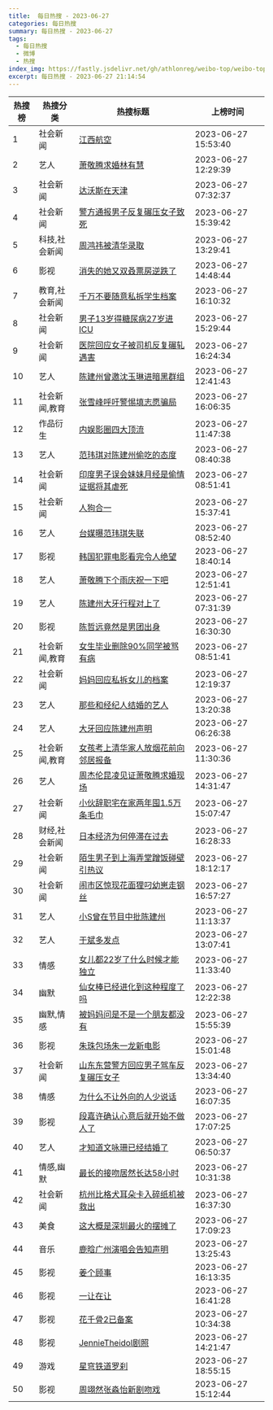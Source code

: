 ```yaml
---
title:  每日热搜 - 2023-06-27
categories: 每日热搜
summary: 每日热搜 - 2023-06-27
tags:
  - 每日热搜
  - 微博
  - 热搜
index_img: https://fastly.jsdelivr.net/gh/athlonreg/weibo-top/weibo-top.jpeg
excerpt: 每日热搜 - 2023-06-27 21:14:54
---
```


| 热搜榜 | 热搜分类 | 热搜标题 | 上榜时间 |
| --- | --- | --- | --- |
| 1 | 社会新闻 | [江西航空](https://s.weibo.com/weibo%3Fq%3D%2523%E6%B1%9F%E8%A5%BF%E8%88%AA%E7%A9%BA%2523) | 2023-06-27 15:53:40 | 
| 2 | 艺人 | [萧敬腾求婚林有慧](https://s.weibo.com/weibo%3Fq%3D%2523%E8%90%A7%E6%95%AC%E8%85%BE%E6%B1%82%E5%A9%9A%E6%9E%97%E6%9C%89%E6%85%A7%2523) | 2023-06-27 12:29:39 | 
| 3 | 社会新闻 | [达沃斯在天津](https://s.weibo.com/weibo%3Fq%3D%2523%E8%BE%BE%E6%B2%83%E6%96%AF%E5%9C%A8%E5%A4%A9%E6%B4%A5%2523) | 2023-06-27 07:32:37 | 
| 4 | 社会新闻 | [警方通报男子反复碾压女子致死](https://s.weibo.com/weibo%3Fq%3D%2523%E8%AD%A6%E6%96%B9%E9%80%9A%E6%8A%A5%E7%94%B7%E5%AD%90%E5%8F%8D%E5%A4%8D%E7%A2%BE%E5%8E%8B%E5%A5%B3%E5%AD%90%E8%87%B4%E6%AD%BB%2523) | 2023-06-27 15:39:42 | 
| 5 | 科技,社会新闻 | [周鸿祎被清华录取](https://s.weibo.com/weibo%3Fq%3D%2523%E5%91%A8%E9%B8%BF%E7%A5%8E%E8%A2%AB%E6%B8%85%E5%8D%8E%E5%BD%95%E5%8F%96%2523) | 2023-06-27 13:29:41 | 
| 6 | 影视 | [消失的她又双叒票房逆跌了](https://s.weibo.com/weibo%3Fq%3D%2523%E6%B6%88%E5%A4%B1%E7%9A%84%E5%A5%B9%E5%8F%88%E5%8F%8C%E5%8F%92%E7%A5%A8%E6%88%BF%E9%80%86%E8%B7%8C%E4%BA%86%2523) | 2023-06-27 14:48:44 | 
| 7 | 教育,社会新闻 | [千万不要随意私拆学生档案](https://s.weibo.com/weibo%3Fq%3D%2523%E5%8D%83%E4%B8%87%E4%B8%8D%E8%A6%81%E9%9A%8F%E6%84%8F%E7%A7%81%E6%8B%86%E5%AD%A6%E7%94%9F%E6%A1%A3%E6%A1%88%2523) | 2023-06-27 16:10:32 | 
| 8 | 社会新闻 | [男子13岁得糖尿病27岁进ICU](https://s.weibo.com/weibo%3Fq%3D%2523%E7%94%B7%E5%AD%9013%E5%B2%81%E5%BE%97%E7%B3%96%E5%B0%BF%E7%97%8527%E5%B2%81%E8%BF%9BICU%2523) | 2023-06-27 15:29:44 | 
| 9 | 社会新闻 | [医院回应女子被司机反复碾轧遇害](https://s.weibo.com/weibo%3Fq%3D%2523%E5%8C%BB%E9%99%A2%E5%9B%9E%E5%BA%94%E5%A5%B3%E5%AD%90%E8%A2%AB%E5%8F%B8%E6%9C%BA%E5%8F%8D%E5%A4%8D%E7%A2%BE%E8%BD%A7%E9%81%87%E5%AE%B3%2523) | 2023-06-27 16:24:34 | 
| 10 | 艺人 | [陈建州曾邀沈玉琳进暗黑群组](https://s.weibo.com/weibo%3Fq%3D%2523%E9%99%88%E5%BB%BA%E5%B7%9E%E6%9B%BE%E9%82%80%E6%B2%88%E7%8E%89%E7%90%B3%E8%BF%9B%E6%9A%97%E9%BB%91%E7%BE%A4%E7%BB%84%2523) | 2023-06-27 12:41:43 | 
| 11 | 社会新闻,教育 | [张雪峰呼吁警惕填志愿骗局](https://s.weibo.com/weibo%3Fq%3D%2523%E5%BC%A0%E9%9B%AA%E5%B3%B0%E5%91%BC%E5%90%81%E8%AD%A6%E6%83%95%E5%A1%AB%E5%BF%97%E6%84%BF%E9%AA%97%E5%B1%80%2523) | 2023-06-27 16:06:35 | 
| 12 | 作品衍生 | [内娱影圈四大顶流](https://s.weibo.com/weibo%3Fq%3D%2523%E5%86%85%E5%A8%B1%E5%BD%B1%E5%9C%88%E5%9B%9B%E5%A4%A7%E9%A1%B6%E6%B5%81%2523) | 2023-06-27 11:47:38 | 
| 13 | 艺人 | [范玮琪对陈建州偷吃的态度](https://s.weibo.com/weibo%3Fq%3D%2523%E8%8C%83%E7%8E%AE%E7%90%AA%E5%AF%B9%E9%99%88%E5%BB%BA%E5%B7%9E%E5%81%B7%E5%90%83%E7%9A%84%E6%80%81%E5%BA%A6%2523) | 2023-06-27 08:40:38 | 
| 14 | 社会新闻 | [印度男子误会妹妹月经是偷情证据将其虐死](https://s.weibo.com/weibo%3Fq%3D%2523%E5%8D%B0%E5%BA%A6%E7%94%B7%E5%AD%90%E8%AF%AF%E4%BC%9A%E5%A6%B9%E5%A6%B9%E6%9C%88%E7%BB%8F%E6%98%AF%E5%81%B7%E6%83%85%E8%AF%81%E6%8D%AE%E5%B0%86%E5%85%B6%E8%99%90%E6%AD%BB%2523) | 2023-06-27 08:51:41 | 
| 15 | 社会新闻 | [人狗合一](https://s.weibo.com/weibo%3Fq%3D%2523%E4%BA%BA%E7%8B%97%E5%90%88%E4%B8%80%2523) | 2023-06-27 15:37:41 | 
| 16 | 艺人 | [台媒曝范玮琪失联](https://s.weibo.com/weibo%3Fq%3D%2523%E5%8F%B0%E5%AA%92%E6%9B%9D%E8%8C%83%E7%8E%AE%E7%90%AA%E5%A4%B1%E8%81%94%2523) | 2023-06-27 08:52:40 | 
| 17 | 影视 | [韩国犯罪电影看完令人绝望](https://s.weibo.com/weibo%3Fq%3D%2523%E9%9F%A9%E5%9B%BD%E7%8A%AF%E7%BD%AA%E7%94%B5%E5%BD%B1%E7%9C%8B%E5%AE%8C%E4%BB%A4%E4%BA%BA%E7%BB%9D%E6%9C%9B%2523) | 2023-06-27 18:40:14 | 
| 18 | 艺人 | [萧敬腾下个雨庆祝一下吧](https://s.weibo.com/weibo%3Fq%3D%2523%E8%90%A7%E6%95%AC%E8%85%BE%E4%B8%8B%E4%B8%AA%E9%9B%A8%E5%BA%86%E7%A5%9D%E4%B8%80%E4%B8%8B%E5%90%A7%2523) | 2023-06-27 12:51:41 | 
| 19 | 艺人 | [陈建州大牙行程对上了](https://s.weibo.com/weibo%3Fq%3D%2523%E9%99%88%E5%BB%BA%E5%B7%9E%E5%A4%A7%E7%89%99%E8%A1%8C%E7%A8%8B%E5%AF%B9%E4%B8%8A%E4%BA%86%2523) | 2023-06-27 07:31:39 | 
| 20 | 影视 | [陈哲远竟然是男团出身](https://s.weibo.com/weibo%3Fq%3D%2523%E9%99%88%E5%93%B2%E8%BF%9C%E7%AB%9F%E7%84%B6%E6%98%AF%E7%94%B7%E5%9B%A2%E5%87%BA%E8%BA%AB%2523) | 2023-06-27 16:30:30 | 
| 21 | 社会新闻,教育 | [女生毕业删除90%同学被骂有病](https://s.weibo.com/weibo%3Fq%3D%2523%E5%A5%B3%E7%94%9F%E6%AF%95%E4%B8%9A%E5%88%A0%E9%99%A490%25%E5%90%8C%E5%AD%A6%E8%A2%AB%E9%AA%82%E6%9C%89%E7%97%85%2523) | 2023-06-27 08:51:41 | 
| 22 | 社会新闻 | [妈妈回应私拆女儿的档案](https://s.weibo.com/weibo%3Fq%3D%2523%E5%A6%88%E5%A6%88%E5%9B%9E%E5%BA%94%E7%A7%81%E6%8B%86%E5%A5%B3%E5%84%BF%E7%9A%84%E6%A1%A3%E6%A1%88%2523) | 2023-06-27 12:19:37 | 
| 23 | 艺人 | [那些和经纪人结婚的艺人](https://s.weibo.com/weibo%3Fq%3D%2523%E9%82%A3%E4%BA%9B%E5%92%8C%E7%BB%8F%E7%BA%AA%E4%BA%BA%E7%BB%93%E5%A9%9A%E7%9A%84%E8%89%BA%E4%BA%BA%2523) | 2023-06-27 13:20:38 | 
| 24 | 艺人 | [大牙回应陈建州声明](https://s.weibo.com/weibo%3Fq%3D%2523%E5%A4%A7%E7%89%99%E5%9B%9E%E5%BA%94%E9%99%88%E5%BB%BA%E5%B7%9E%E5%A3%B0%E6%98%8E%2523) | 2023-06-27 06:26:38 | 
| 25 | 社会新闻,教育 | [女孩考上清华家人放烟花前向邻居报备](https://s.weibo.com/weibo%3Fq%3D%2523%E5%A5%B3%E5%AD%A9%E8%80%83%E4%B8%8A%E6%B8%85%E5%8D%8E%E5%AE%B6%E4%BA%BA%E6%94%BE%E7%83%9F%E8%8A%B1%E5%89%8D%E5%90%91%E9%82%BB%E5%B1%85%E6%8A%A5%E5%A4%87%2523) | 2023-06-27 11:30:36 | 
| 26 | 艺人 | [周杰伦昆凌见证萧敬腾求婚现场](https://s.weibo.com/weibo%3Fq%3D%2523%E5%91%A8%E6%9D%B0%E4%BC%A6%E6%98%86%E5%87%8C%E8%A7%81%E8%AF%81%E8%90%A7%E6%95%AC%E8%85%BE%E6%B1%82%E5%A9%9A%E7%8E%B0%E5%9C%BA%2523) | 2023-06-27 14:31:47 | 
| 27 | 社会新闻 | [小伙辞职宅在家两年囤1.5万条毛巾](https://s.weibo.com/weibo%3Fq%3D%2523%E5%B0%8F%E4%BC%99%E8%BE%9E%E8%81%8C%E5%AE%85%E5%9C%A8%E5%AE%B6%E4%B8%A4%E5%B9%B4%E5%9B%A41.5%E4%B8%87%E6%9D%A1%E6%AF%9B%E5%B7%BE%2523) | 2023-06-27 15:07:47 | 
| 28 | 财经,社会新闻 | [日本经济为何停滞在过去](https://s.weibo.com/weibo%3Fq%3D%2523%E6%97%A5%E6%9C%AC%E7%BB%8F%E6%B5%8E%E4%B8%BA%E4%BD%95%E5%81%9C%E6%BB%9E%E5%9C%A8%E8%BF%87%E5%8E%BB%2523) | 2023-06-27 16:28:33 | 
| 29 | 社会新闻 | [陌生男子到上海弄堂蹭饭碰壁引热议](https://s.weibo.com/weibo%3Fq%3D%2523%E9%99%8C%E7%94%9F%E7%94%B7%E5%AD%90%E5%88%B0%E4%B8%8A%E6%B5%B7%E5%BC%84%E5%A0%82%E8%B9%AD%E9%A5%AD%E7%A2%B0%E5%A3%81%E5%BC%95%E7%83%AD%E8%AE%AE%2523) | 2023-06-27 18:12:17 | 
| 30 | 社会新闻 | [闹市区惊现花面狸叼幼崽走钢丝](https://s.weibo.com/weibo%3Fq%3D%2523%E9%97%B9%E5%B8%82%E5%8C%BA%E6%83%8A%E7%8E%B0%E8%8A%B1%E9%9D%A2%E7%8B%B8%E5%8F%BC%E5%B9%BC%E5%B4%BD%E8%B5%B0%E9%92%A2%E4%B8%9D%2523) | 2023-06-27 16:57:27 | 
| 31 | 艺人 | [小S曾在节目中批陈建州](https://s.weibo.com/weibo%3Fq%3D%2523%E5%B0%8FS%E6%9B%BE%E5%9C%A8%E8%8A%82%E7%9B%AE%E4%B8%AD%E6%89%B9%E9%99%88%E5%BB%BA%E5%B7%9E%2523) | 2023-06-27 11:13:37 | 
| 32 | 艺人 | [于斌多发点](https://s.weibo.com/weibo%3Fq%3D%2523%E4%BA%8E%E6%96%8C%E5%A4%9A%E5%8F%91%E7%82%B9%2523) | 2023-06-27 13:07:41 | 
| 33 | 情感 | [女儿都22岁了什么时候才能独立](https://s.weibo.com/weibo%3Fq%3D%2523%E5%A5%B3%E5%84%BF%E9%83%BD22%E5%B2%81%E4%BA%86%E4%BB%80%E4%B9%88%E6%97%B6%E5%80%99%E6%89%8D%E8%83%BD%E7%8B%AC%E7%AB%8B%2523) | 2023-06-27 11:33:40 | 
| 34 | 幽默 | [仙女棒已经进化到这种程度了吗](https://s.weibo.com/weibo%3Fq%3D%2523%E4%BB%99%E5%A5%B3%E6%A3%92%E5%B7%B2%E7%BB%8F%E8%BF%9B%E5%8C%96%E5%88%B0%E8%BF%99%E7%A7%8D%E7%A8%8B%E5%BA%A6%E4%BA%86%E5%90%97%2523) | 2023-06-27 12:22:38 | 
| 35 | 幽默,情感 | [被妈妈问是不是一个朋友都没有](https://s.weibo.com/weibo%3Fq%3D%2523%E8%A2%AB%E5%A6%88%E5%A6%88%E9%97%AE%E6%98%AF%E4%B8%8D%E6%98%AF%E4%B8%80%E4%B8%AA%E6%9C%8B%E5%8F%8B%E9%83%BD%E6%B2%A1%E6%9C%89%2523) | 2023-06-27 15:55:39 | 
| 36 | 影视 | [朱珠包场朱一龙新电影](https://s.weibo.com/weibo%3Fq%3D%2523%E6%9C%B1%E7%8F%A0%E5%8C%85%E5%9C%BA%E6%9C%B1%E4%B8%80%E9%BE%99%E6%96%B0%E7%94%B5%E5%BD%B1%2523) | 2023-06-27 15:01:48 | 
| 37 | 社会新闻 | [山东东营警方回应男子驾车反复碾压女子](https://s.weibo.com/weibo%3Fq%3D%2523%E5%B1%B1%E4%B8%9C%E4%B8%9C%E8%90%A5%E8%AD%A6%E6%96%B9%E5%9B%9E%E5%BA%94%E7%94%B7%E5%AD%90%E9%A9%BE%E8%BD%A6%E5%8F%8D%E5%A4%8D%E7%A2%BE%E5%8E%8B%E5%A5%B3%E5%AD%90%2523) | 2023-06-27 13:34:40 | 
| 38 | 情感 | [为什么不让外向的人少说话](https://s.weibo.com/weibo%3Fq%3D%2523%E4%B8%BA%E4%BB%80%E4%B9%88%E4%B8%8D%E8%AE%A9%E5%A4%96%E5%90%91%E7%9A%84%E4%BA%BA%E5%B0%91%E8%AF%B4%E8%AF%9D%2523) | 2023-06-27 16:07:35 | 
| 39 | 影视 | [段嘉许确认心意后就开始不做人了](https://s.weibo.com/weibo%3Fq%3D%2523%E6%AE%B5%E5%98%89%E8%AE%B8%E7%A1%AE%E8%AE%A4%E5%BF%83%E6%84%8F%E5%90%8E%E5%B0%B1%E5%BC%80%E5%A7%8B%E4%B8%8D%E5%81%9A%E4%BA%BA%E4%BA%86%2523) | 2023-06-27 17:07:25 | 
| 40 | 艺人 | [才知道文咏珊已经结婚了](https://s.weibo.com/weibo%3Fq%3D%2523%E6%89%8D%E7%9F%A5%E9%81%93%E6%96%87%E5%92%8F%E7%8F%8A%E5%B7%B2%E7%BB%8F%E7%BB%93%E5%A9%9A%E4%BA%86%2523) | 2023-06-27 06:50:37 | 
| 41 | 情感,幽默 | [最长的接吻居然长达58小时](https://s.weibo.com/weibo%3Fq%3D%2523%E6%9C%80%E9%95%BF%E7%9A%84%E6%8E%A5%E5%90%BB%E5%B1%85%E7%84%B6%E9%95%BF%E8%BE%BE58%E5%B0%8F%E6%97%B6%2523) | 2023-06-27 10:31:38 | 
| 42 | 社会新闻 | [杭州比格犬耳朵卡入碎纸机被救出](https://s.weibo.com/weibo%3Fq%3D%2523%E6%9D%AD%E5%B7%9E%E6%AF%94%E6%A0%BC%E7%8A%AC%E8%80%B3%E6%9C%B5%E5%8D%A1%E5%85%A5%E7%A2%8E%E7%BA%B8%E6%9C%BA%E8%A2%AB%E6%95%91%E5%87%BA%2523) | 2023-06-27 16:37:30 | 
| 43 | 美食 | [这大概是深圳最火的摆摊了](https://s.weibo.com/weibo%3Fq%3D%2523%E8%BF%99%E5%A4%A7%E6%A6%82%E6%98%AF%E6%B7%B1%E5%9C%B3%E6%9C%80%E7%81%AB%E7%9A%84%E6%91%86%E6%91%8A%E4%BA%86%2523) | 2023-06-27 17:09:23 | 
| 44 | 音乐 | [鹿晗广州演唱会告知声明](https://s.weibo.com/weibo%3Fq%3D%2523%E9%B9%BF%E6%99%97%E5%B9%BF%E5%B7%9E%E6%BC%94%E5%94%B1%E4%BC%9A%E5%91%8A%E7%9F%A5%E5%A3%B0%E6%98%8E%2523) | 2023-06-27 13:25:43 | 
| 45 | 影视 | [姜个顾事](https://s.weibo.com/weibo%3Fq%3D%2523%E5%A7%9C%E4%B8%AA%E9%A1%BE%E4%BA%8B%2523) | 2023-06-27 16:13:35 | 
| 46 | 影视 | [一让在让](https://s.weibo.com/weibo%3Fq%3D%2523%E4%B8%80%E8%AE%A9%E5%9C%A8%E8%AE%A9%2523) | 2023-06-27 16:41:28 | 
| 47 | 影视 | [花千骨2已备案](https://s.weibo.com/weibo%3Fq%3D%2523%E8%8A%B1%E5%8D%83%E9%AA%A82%E5%B7%B2%E5%A4%87%E6%A1%88%2523) | 2023-06-27 10:34:38 | 
| 48 | 影视 | [JennieTheidol剧照](https://s.weibo.com/weibo%3Fq%3D%2523JennieTheidol%E5%89%A7%E7%85%A7%2523) | 2023-06-27 14:21:47 | 
| 49 | 游戏 | [星穹铁道罗刹](https://s.weibo.com/weibo%3Fq%3D%2523%E6%98%9F%E7%A9%B9%E9%93%81%E9%81%93%E7%BD%97%E5%88%B9%2523) | 2023-06-27 18:55:15 | 
| 50 | 影视 | [周翊然张淼怡新剧吻戏](https://s.weibo.com/weibo%3Fq%3D%2523%E5%91%A8%E7%BF%8A%E7%84%B6%E5%BC%A0%E6%B7%BC%E6%80%A1%E6%96%B0%E5%89%A7%E5%90%BB%E6%88%8F%2523) | 2023-06-27 15:12:44 | 
